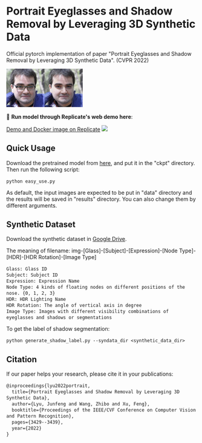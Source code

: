 # Portrait Eyeglasses and Shadow Removal by Leveraging 3D Synthetic Data

Official pytorch implementation of paper "Portrait Eyeglasses and Shadow Removal by Leveraging 3D Synthetic Data". (CVPR 2022)

<div><img src="./img/img.jpg" width="40%"></div>


:rocket: **Run model through Replicate's web demo here**:

[Demo and Docker image on Replicate](https://replicate.com/storymy/take-off-eyeglasses)
<a href="https://replicate.com/storymy/take-off-eyeglasses"><img src="https://replicate.com/storymy/take-off-eyeglasses/badge"></a>

## Quick Usage
Download the pretrained model from [here](https://drive.google.com/file/d/1Ea8Swdajz2J5VOkaXIw_-pVJk9EWYrpx/view?usp=sharing), and put it in the "ckpt" directory. Then run the following script:

	python easy_use.py

 As default, the input images are expected to be put in "data" directory and the results will be saved in "results" directory. You can also change them by different arguments.

## Synthetic Dataset

Download the synthetic dataset in [Google Drive](https://drive.google.com/file/d/1X1qkozQbVyz5lUA8xd-lYfy1jauOji46/view?usp=sharing).

The meaning of filename: img-[Glass]-[Subject]-[Expression]-[Node Type]-[HDR]-[HDR Rotation]-[Image Type]

	Glass: Glass ID
	Subject: Subject ID
	Expression: Expression Name
	Node Type: 4 kinds of floating nodes on different positions of the nose. {0, 1, 2, 3}
	HDR: HDR Lighting Name
	HDR Rotation: The angle of vertical axis in degree
	Image Type: Images with different visibility combinations of eyeglasses and shadows or segmentations
	
To get the label of shadow segmentation:

	python generate_shadow_label.py --syndata_dir <synthetic_data_dir>


## Citation

If our paper helps your research, please cite it in your publications:

	@inproceedings{lyu2022portrait,
	  title={Portrait Eyeglasses and Shadow Removal by Leveraging 3D Synthetic Data},
	  author={Lyu, Junfeng and Wang, Zhibo and Xu, Feng},
	  booktitle={Proceedings of the IEEE/CVF Conference on Computer Vision and Pattern Recognition},
	  pages={3429--3439},
	  year={2022}
	}
